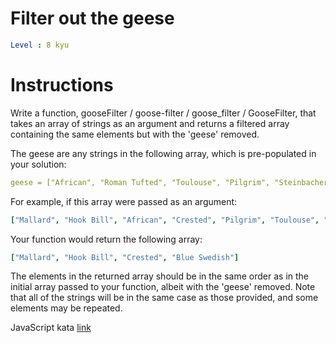 # Filter out the geese

```yaml
Level : 8 kyu
```

# Instructions

Write a function, gooseFilter / goose-filter / goose_filter / GooseFilter, that takes an array of strings as an argument and returns a filtered array containing the same elements but with the 'geese' removed.

The geese are any strings in the following array, which is pre-populated in your solution:

```yaml
geese = ["African", "Roman Tufted", "Toulouse", "Pilgrim", "Steinbacher"]
```

For example, if this array were passed as an argument:

```yaml
["Mallard", "Hook Bill", "African", "Crested", "Pilgrim", "Toulouse", "Blue Swedish"]
```

Your function would return the following array:

```yaml
["Mallard", "Hook Bill", "Crested", "Blue Swedish"]
```

The elements in the returned array should be in the same order as in the initial array passed to your function, albeit with the 'geese' removed. Note that all of the strings will be in the same case as those provided, and some elements may be repeated.

JavaScript kata [link](https://www.codewars.com/kata/57ee4a67108d3fd9eb0000e7/train/javascript)